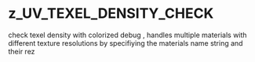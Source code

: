 # z_UV_TEXEL_DENSITY_CHECK

check texel density with colorized debug , handles multiple materials with different texture resolutions by specifiying the materials name string and their rez
